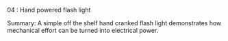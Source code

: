 04 : Hand powered flash light

Summary: A simple off the shelf hand cranked flash light demonstrates how mechanical effort can be turned into electrical power.
	